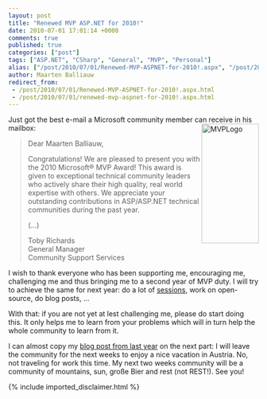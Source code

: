 ```yaml
---
layout: post
title: "Renewed MVP ASP.NET for 2010!"
date: 2010-07-01 17:01:14 +0000
comments: true
published: true
categories: ["post"]
tags: ["ASP.NET", "CSharp", "General", "MVP", "Personal"]
alias: ["/post/2010/07/01/Renewed-MVP-ASPNET-for-2010!.aspx", "/post/2010/07/01/renewed-mvp-aspnet-for-2010!.aspx"]
author: Maarten Balliauw
redirect_from:
 - /post/2010/07/01/Renewed-MVP-ASPNET-for-2010!.aspx.html
 - /post/2010/07/01/renewed-mvp-aspnet-for-2010!.aspx.html
---
```

<p>Just got the best e-mail a Microsoft community member can receive in his mailbox:<a href="/images/MVPLogo.gif"><img title="MVPLogo" border="0" alt="MVPLogo" align="right" src="/images/MVPLogo_thumb.gif" width="115" height="240" /></a></p>  
<blockquote>   <p>Dear Maarten Balliauw,</p>    <p>Congratulations! We are pleased to present you with the 2010 Microsoft® MVP Award! This award is given to exceptional technical community leaders who actively share their high quality, real world expertise with others. We appreciate your outstanding contributions in ASP/ASP.NET technical communities during the past year.</p>    <p>(...)</p>    <p>Toby Richards      <br />General Manager       <br />Community Support Services</p> 
</blockquote>
  <p>I wish to thank everyone who has been supporting me, encouraging me, challenging me and thus bringing me to a second year of MVP duty. I will try to achieve the same for next year: do a lot of <a href="/page/Talks-Presentations.aspx" target="_blank">sessions</a>, work on open-source, do blog posts, … </p>  <p>With that: if you are not yet at lest challenging me, please do start doing this. It only helps me to learn from your problems which will in turn help the whole community to learn from it.</p>  <p>I can almost copy my <a href="/post/2009/07/02/Im-an-MVP-ASPNET!.aspx" target="_blank">blog post from last year</a> on the next part: I will leave the community for the next weeks to enjoy a nice vacation in Austria. No, not traveling for work this time. My next two weeks community will be a community of mountains, sun, große Bier and rest (not REST!). See you!</p>
{% include imported_disclaimer.html %}
